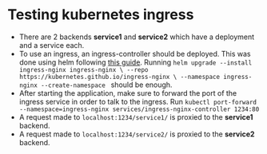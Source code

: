 # Testing kubernetes ingress

- There are 2 backends **service1** and **service2** which have a deployment and a service each.
- To use an ingress, an ingress-controller should be deployed. This was done using helm following [this guide](https://kubernetes.github.io/ingress-nginx/deploy/#docker-desktop). Running `helm upgrade --install ingress-nginx ingress-nginx \
  --repo https://kubernetes.github.io/ingress-nginx \
  --namespace ingress-nginx --create-namespace
` should be enough.
- After starting the application, make sure to forward the port of the ingress service in order to talk to the ingress. Run `kubectl port-forward --namespace=ingress-nginx services/ingress-nginx-controller 1234:80`
- A request made to `localhost:1234/service1/` is proxied to the **service1** backend.
- A request made to `localhost:1234/service2/` is proxied to the **service2** backend.
